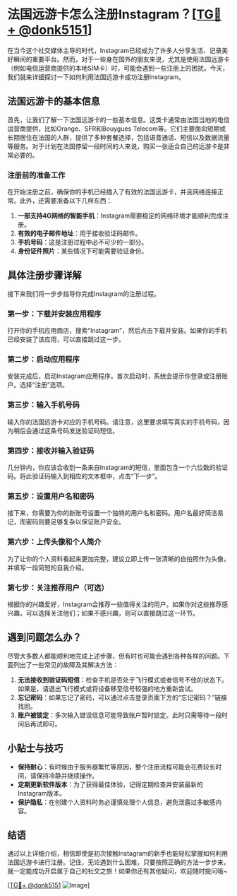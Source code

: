 # 法国远游卡怎么注册Instagram？[[TG💪+ @donk5151](https://t.me/s/donk5151)]

在当今这个社交媒体主导的时代，Instagram已经成为了许多人分享生活、记录美好瞬间的重要平台。然而，对于一些身在国外的朋友来说，尤其是使用法国远游卡（例如电信运营商提供的本地SIM卡）时，可能会遇到一些注册上的困扰。今天，我们就来详细探讨一下如何利用法国远游卡成功注册Instagram。

## 法国远游卡的基本信息

首先，让我们了解一下法国远游卡的一些基本信息。这类卡通常由法国当地的电信运营商提供，比如Orange、SFR和Bouygues Telecom等。它们主要面向短期或长期居住在法国的人群，提供了多种套餐选择，包括语音通话、短信以及数据流量等服务。对于计划在法国停留一段时间的人来说，购买一张适合自己的远游卡是非常必要的。

### 注册前的准备工作

在开始注册之前，确保你的手机已经插入了有效的法国远游卡，并且网络连接正常。此外，还需要准备以下几样东西：

1. **一部支持4G网络的智能手机**：Instagram需要稳定的网络环境才能顺利完成注册。
2. **有效的电子邮件地址**：用于接收验证码邮件。
3. **手机号码**：这是注册过程中必不可少的一部分。
4. **身份证件照片**：某些情况下可能需要验证身份。

## 具体注册步骤详解

接下来我们将一步步指导你完成Instagram的注册过程。

### 第一步：下载并安装应用程序

打开你的手机应用商店，搜索“Instagram”，然后点击下载并安装。如果你的手机已经安装了该应用，可以直接跳过这一步。

### 第二步：启动应用程序

安装完成后，启动Instagram应用程序。首次启动时，系统会提示你登录或注册账户。选择“注册”选项。

### 第三步：输入手机号码

输入你的法国远游卡对应的手机号码。请注意，这里要求填写真实的手机号码，因为稍后会通过这条号码发送验证码短信。

### 第四步：接收并输入验证码

几分钟内，你应该会收到一条来自Instagram的短信，里面包含一个六位数的验证码。将此验证码输入到相应的文本框中，点击“下一步”。

### 第五步：设置用户名和密码

接下来，你需要为你的新账号设置一个独特的用户名和密码。用户名最好简洁易记，而密码则要足够复杂以保证账户安全。

### 第六步：上传头像和个人简介

为了让你的个人资料看起来更加完整，建议立即上传一张清晰的自拍照作为头像，并填写一段简短的自我介绍。

### 第七步：关注推荐用户（可选）

根据你的兴趣爱好，Instagram会推荐一些值得关注的用户。如果你对这些推荐感兴趣，可以选择关注他们；如果不感兴趣，则可以直接跳过这一环节。

## 遇到问题怎么办？

尽管大多数人都能顺利地完成上述步骤，但有时也可能会遇到各种各样的问题。下面列出了一些常见的故障及其解决方法：

1. **无法接收到验证码短信**：检查手机是否处于飞行模式或者信号不佳的状态下。如果是，请退出飞行模式或将设备移至信号较强的地方重新尝试。
2. **忘记密码**：如果忘记了密码，可以通过点击登录页面下方的“忘记密码？”链接找回。
3. **账户被锁定**：多次输入错误信息可能导致账户暂时锁定。此时只需等待一段时间后再试即可。

## 小贴士与技巧

- **保持耐心**：有时候由于服务器繁忙等原因，整个注册流程可能会花费较长时间，请保持冷静并继续操作。
- **定期更新软件版本**：为了获得最佳体验，记得定期检查并安装最新的Instagram版本。
- **保护隐私**：在创建个人资料时务必谨慎处理个人信息，避免泄露过多敏感内容。

## 结语

通过以上详细介绍，相信即使是初次接触Instagram的新手也能轻松掌握如何利用法国远游卡进行注册。记住，无论遇到什么困难，只要按照正确的方法一步步来，就一定能成功开启属于自己的社交之旅！如果你还有其他疑问，欢迎随时提问哦~

[[TG💪+ @donk5151](https://t.me/s/donk5151) ![Image](https://i.postimg.cc/rwNCRYN7/Snipaste-2025-04-30-17-27-05.png)]